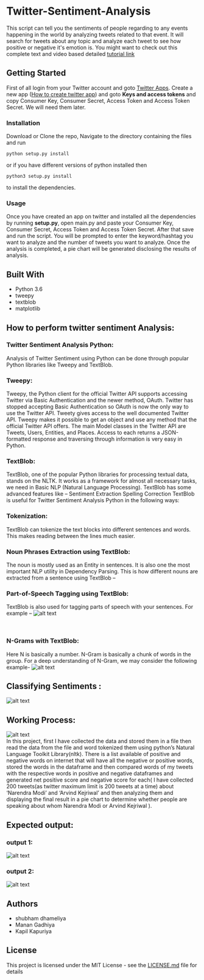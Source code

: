 # Twitter-Sentiment-Analysis

This script can tell you the sentiments of people regarding to any events happening in the world by analyzing tweets related to that event. It will search for tweets about any topic and analyze each tweet to see how positive or negative it's emotion is. You might want to check out this complete text and video based detailed [tutorial link](https://github.com/shubhamdhameliya2808/sentimental-analysis-on-tweeter-data/)


## Getting Started
 
First of all login from your Twitter account and goto [Twitter Apps](https://apps.twitter.com/). Create a new app ([How to create twitter app](https://github.com/shubhamdhameliya2808/sentimental-analysis-on-tweeter-data/)) and goto __Keys and access tokens__ and copy Consumer Key, Consumer Secret, Access Token and Access Token Secret. We will need them later. 

### Installation

Download or Clone the repo, Navigate to the directory containing the files and run
```
python setup.py install
```
or if you have different versions of python installed then
```
python3 setup.py install 
```
to install the dependencies.


### Usage

Once you have created an app on twitter and installed all the dependencies by running __setup.py__, open main.py and paste your Consumer Key, Consumer Secret, Access Token and Access Token Secret. After that save and run the script. You will be prompted to enter the keyword/hashtag you want to analyze and the number of tweets you want to analyze. Once the analysis is completed, a pie chart will be generated disclosing the results of analysis.

## Built With

* Python 3.6
* tweepy
* textblob
* matplotlib






## How to perform twitter sentiment Analysis:

### Twitter Sentiment Analysis Python:

Analysis of Twitter Sentiment using Python can be done through popular Python libraries like Tweepy and TextBlob.

### Tweepy: 

Tweepy, the Python client for the official Twitter API supports accessing Twitter via Basic Authentication and the newer method, OAuth. Twitter has stopped accepting Basic Authentication so OAuth is now the only way to use the Twitter API.
Tweety gives access to the well documented Twitter API. Tweepy makes it possible to get an object and use any method that the official Twitter API offers. The main Model classes in the Twitter API are Tweets, Users, Entities, and Places. Access to each returns a JSON-formatted response and traversing through information is very easy in Python.

### TextBlob: 

TextBlob, one of the popular Python libraries for processing textual data, stands on the NLTK. It works as a framework for almost all necessary tasks, we need in Basic NLP (Natural Language Processing). TextBlob has some advanced features like –
Sentiment Extraction
Spelling Correction
TextBlob is useful for Twitter Sentiment Analysis Python in the following ways:

### Tokenization:

TextBlob can tokenize the text blocks into different sentences and words. This makes reading between the lines much easier.


### Noun Phrases Extraction using TextBlob:
The noun is mostly used as an Entity in sentences. It is also one the most important NLP utility in Dependency Parsing. This is how different nouns are extracted from a sentence using TextBlob –

### Part-of-Speech Tagging using TextBlob:

TextBlob is also used for tagging parts of speech with your sentences. For example –
![alt text](image/1.png)
 

 
### N-Grams with TextBlob:

Here N is basically a number. N-Gram is basically a chunk of words in the group. For a deep understanding of N-Gram, we may consider the following example-
![alt text](image/2.png)



## Classifying Sentiments :
![alt text](image/3.png)


## Working Process:
![alt text](image/4.png)                                                                                                                  
In this project, first I have collected the data and stored them in a file then read the data from the file and word tokenized them using python’s Natural Language Toolkit Library(nltk). There is a list available of positive and negative words on internet that will have all the negative or positive words, stored the words in the dataframe and then compared words of my tweets with the respective words in positive and negative dataframes and generated net positive score and negative score for each( I have collected 200 tweets(as twitter maximum limit is 200 tweets at a time) about ‘Narendra Modi’ and ‘Arvind Kejriwal’ and then analyzing them and displaying the final result in a pie chart to determine whether people are speaking about whom Narendra Modi or Arvind Kejriwal ).


## Expected output:

### output 1:
![alt text](image/5.PNG)

### output 2:
![alt text](image/6.PNG)


## Authors

* shubham dhameliya
* Manan Gadhiya
* Kapil Kapuriya


## License

This project is licensed under the MIT License - see the [LICENSE.md](https://github.com/shubhamdhameliya2808/sentimental-analysis-on-tweeter-data/tree/master/License.txt) file for details

